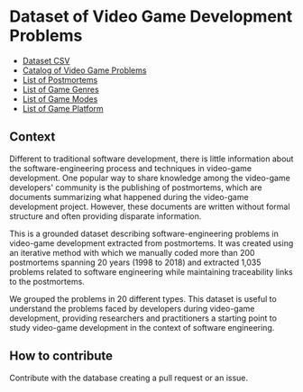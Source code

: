 # Dataset of Video Game Development Problems

* [Dataset CSV](dataset.csv)
* [Catalog of Video Game Problems](catalog.csv)
* [List of Postmortems](postmortems.csv)
* [List of Game Genres](genres.csv)
* [List of Game Modes](modes.csv)
* [List of Game Platform](platform.csv)

## Context

Different to traditional software development, there is little information about the software-engineering process and techniques in video-game development. One popular way to share knowledge among the video-game developers' community is the publishing of postmortems, which are documents summarizing what happened during the video-game development project. However, these documents are written without formal structure and often providing disparate information.

This is a grounded dataset describing software-engineering problems in video-game development extracted from postmortems. It was created using an iterative method with which we manually coded more than 200 postmortems spanning 20 years (1998 to 2018) and extracted 1,035 problems related to software engineering while maintaining traceability links to the postmortems.

We grouped the problems in 20 different types. This dataset is useful to understand the problems faced by developers during video-game development, providing researchers and practitioners a starting point to study video-game development in the context of software engineering. 

## How to contribute

Contribute with the database creating a pull request or an issue.
